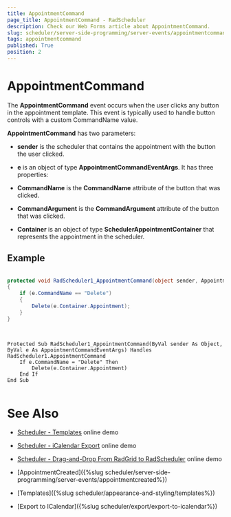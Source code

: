```yaml
---
title: AppointmentCommand
page_title: AppointmentCommand - RadScheduler
description: Check our Web Forms article about AppointmentCommand.
slug: scheduler/server-side-programming/server-events/appointmentcommand
tags: appointmentcommand
published: True
position: 2
---
```


# AppointmentCommand



The **AppointmentCommand** event occurs when the user clicks any button in the appointment template. This event is typically used to handle button controls with a custom CommandName value.

**AppointmentCommand** has two parameters:

* **sender** is the scheduler that contains the appointment with the button the user clicked.

* **e** is an object of type **AppointmentCommandEventArgs**. It has three properties:

* **CommandName** is the **CommandName** attribute of the button that was clicked.

* **CommandArgument** is the **CommandArgument** attribute of the button that was clicked.

* **Container** is an object of type **SchedulerAppointmentContainer** that represents the appointment in the scheduler.

## Example





````C#
	
protected void RadScheduler1_AppointmentCommand(object sender, AppointmentCommandEventArgs e)
{
	if (e.CommandName == "Delete")
	{
		Delete(e.Container.Appointment);
	}
}
	
````
````VB.NET
	
Protected Sub RadScheduler1_AppointmentCommand(ByVal sender As Object, ByVal e As AppointmentCommandEventArgs) Handles RadScheduler1.AppointmentCommand
	If e.CommandName = "Delete" Then
		Delete(e.Container.Appointment)
	End If
End Sub
	
````


# See Also

 * [Scheduler - Templates](https://demos.telerik.com/aspnet-ajax/scheduler/examples/templates/defaultcs.aspx) online demo

 * [Scheduler - iCalendar Export](https://demos.telerik.com/aspnet-ajax/scheduler/examples/export/defaultcs.aspx) online demo

 * [Scheduler - Drag-and-Drop From RadGrid to RadScheduler](https://demos.telerik.com/aspnet-ajax/scheduler/examples/draganddropintegration/defaultcs.aspx) online demo

 * [AppointmentCreated]({%slug scheduler/server-side-programming/server-events/appointmentcreated%})

 * [Templates]({%slug scheduler/appearance-and-styling/templates%})

 * [Export to ICalendar]({%slug scheduler/export/export-to-icalendar%})

